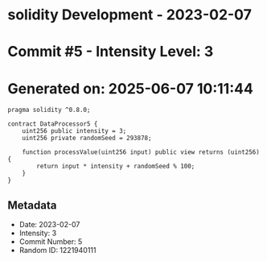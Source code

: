 ﻿# solidity Development - 2023-02-07
# Commit #5 - Intensity Level: 3
# Generated on: 2025-06-07 10:11:44
```solidity
pragma solidity ^0.8.0;

contract DataProcessor5 {
    uint256 public intensity = 3;
    uint256 private randomSeed = 293878;

    function processValue(uint256 input) public view returns (uint256) {
        return input * intensity + randomSeed % 100;
    }
}
```
## Metadata
- Date: 2023-02-07
- Intensity: 3
- Commit Number: 5
- Random ID: 1221940111
